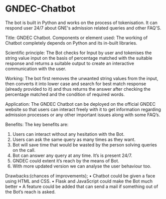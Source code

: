 # GNDEC-Chatbot
The bot is built in Python and works on the process of tokenisation. It can respond user 24/7 about GNE's admission related queries and other FAQ'S.

Title:     GNDEC Chatbot. 
Components or element used: The working of Chatbot completely depends on Python and its in-built libraries.

Scientific principle:  The Bot checks for Input by user and tokenises the string value input on the basis of percentage matched with the suitable response and returns a suitable output to create an interactive communication with the user.

Working:   The bot first removes the unwanted string values from the input, then converts it into lower case and search for best match response (already provided to it) and thus returns the answer after checking the percentage matched and the condition of required words.

Application:
The GNDEC Chatbot can be deployed on the official GNDEC website so that users can interact freely with it to get information regarding admission processes or any other important issues along with some FAQ’s.

Benefits: The key benefits are:
1.	Users can interact without any hesitation with the Bot.
2.	Users can ask the same query as many times as they want.
3.	Bot will save time that would be wasted by the person solving queries on the call.
4.	Bot can answer any query at any time. It’s is present 24/7.
5.	GNDEC could extent it’s reach by the means of Bot.
6.	With more updated version we can analyse the user behaviour too.

Drawbacks:(chances of improvements);
•	Chatbot could be given a face using HTML and CSS.
•	Flask and JavaScript could make the Bot much better 
•	A feature could be added that can send a mail if something out of the Bot’s reach is asked.


